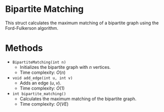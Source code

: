 # Bipartite Matching

This struct calculates the maximum matching of a bipartite graph using the Ford-Fulkerson algorithm.

# Methods

- `BipartiteMatching(int n)`
    - Initializes the bipartite graph with $n$ vertices.
    - Time complexity: $O(n)$
- `void add_edge(int u, int v)`
    - Adds an edge $(u, v)$.
    - Time complexity: $O(1)$
- `int bipartite_matching()`
    - Calculates the maximum matching of the bipartite graph.
    - Time complexity: $O(VE)$